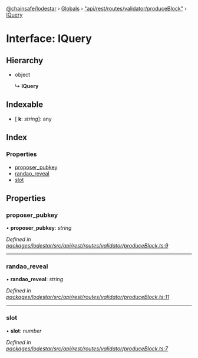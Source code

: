 [@chainsafe/lodestar](../README.md) › [Globals](../globals.md) › ["api/rest/routes/validator/produceBlock"](../modules/_api_rest_routes_validator_produceblock_.md) › [IQuery](_api_rest_routes_validator_produceblock_.iquery.md)

# Interface: IQuery

## Hierarchy

* object

  ↳ **IQuery**

## Indexable

* \[ **k**: *string*\]: any

## Index

### Properties

* [proposer_pubkey](_api_rest_routes_validator_produceblock_.iquery.md#proposer_pubkey)
* [randao_reveal](_api_rest_routes_validator_produceblock_.iquery.md#randao_reveal)
* [slot](_api_rest_routes_validator_produceblock_.iquery.md#slot)

## Properties

###  proposer_pubkey

• **proposer_pubkey**: *string*

*Defined in [packages/lodestar/src/api/rest/routes/validator/produceBlock.ts:9](https://github.com/ChainSafe/lodestar/blob/e23248925/packages/lodestar/src/api/rest/routes/validator/produceBlock.ts#L9)*

___

###  randao_reveal

• **randao_reveal**: *string*

*Defined in [packages/lodestar/src/api/rest/routes/validator/produceBlock.ts:11](https://github.com/ChainSafe/lodestar/blob/e23248925/packages/lodestar/src/api/rest/routes/validator/produceBlock.ts#L11)*

___

###  slot

• **slot**: *number*

*Defined in [packages/lodestar/src/api/rest/routes/validator/produceBlock.ts:7](https://github.com/ChainSafe/lodestar/blob/e23248925/packages/lodestar/src/api/rest/routes/validator/produceBlock.ts#L7)*
